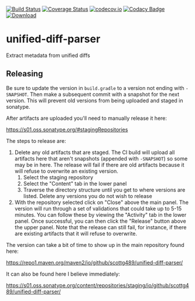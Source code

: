 [![Build Status](https://travis-ci.org/ScottG489/unified-diff-parser.svg?branch=master)](https://travis-ci.org/ScottG489/unified-diff-parser) [![Coverage Status](https://coveralls.io/repos/ScottG489/unified-diff-parser/badge.svg?branch=master&service=github)](https://coveralls.io/github/ScottG489/unified-diff-parser?branch=master) [![codecov.io](https://codecov.io/github/ScottG489/unified-diff-parser/coverage.svg?branch=master)](https://codecov.io/github/ScottG489/unified-diff-parser?branch=master) [![Codacy Badge](https://api.codacy.com/project/badge/grade/fceed9561154417b9b44605c42c6a829)](https://www.codacy.com/app/ScottG489/unified-diff-parser) [![Download](https://api.bintray.com/packages/scottg489/maven/unified-diff-parser/images/download.svg) ](https://bintray.com/scottg489/maven/unified-diff-parser/_latestVersion)
# unified-diff-parser
Extract metadata from unified diffs

## Releasing
Be sure to update the version in `build.gradle` to a version not ending with `-SNAPSHOT`. Then make a subsequent commit
with a snapshot for the next version. This will prevent old versions from being uploaded and staged in sonatype.

After artifacts are uploaded you'll need to manually release it here:

https://s01.oss.sonatype.org/#stagingRepositories

The steps to release are:
1. Delete any old artifacts that are staged. The CI build will upload all artifacts here that aren't snapshots
   (appended with `-SNAPSHOT`) so some may be in here. The release will fail if there are old artifacts because it
   will refuse to overwrite an existing version.
   1. Select the staging repository
   2. Select the "Content" tab in the lower panel
   3. Traverse the directory structure until you get to where versions are listed. Delete any versions you do not wish
      to release
2.  With the repository selected click on "Close" above the main panel. The version will run through a set of
    validations that could take up to 5-15 minutes. You can follow these by viewing the "Activity" tab in the lower
    panel. Once successful, you can then click the "Release" button above the upper panel. Note that the release can
    still fail, for instance, if there are existing artifacts that it will refuse to overwrite.

The version can take a bit of time to show up in the main repository found here:

https://repo1.maven.org/maven2/io/github/scottg489/unified-diff-parser/

It can also be found here I believe immediately:

https://s01.oss.sonatype.org/content/repositories/staging/io/github/scottg489/unified-diff-parser/
